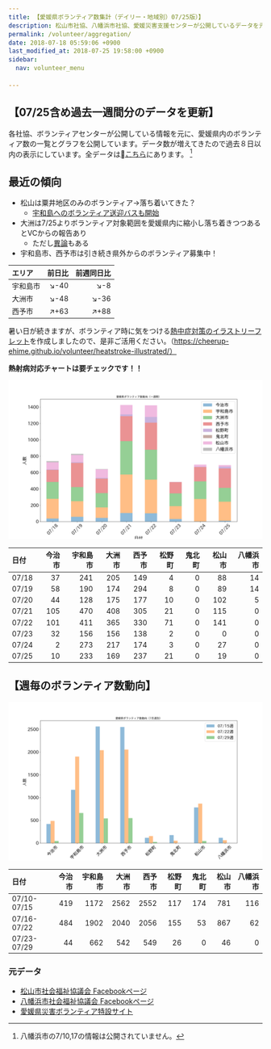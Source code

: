 ```yaml
---
title: 【愛媛県ボランティア数集計（デイリー・地域別）07/25版）】
description: 松山市社協、八幡浜市社協、愛媛災害支援センターが公開しているデータを元に、ボランティア数のグラフを作成・公開しています。
permalink: /volunteer/aggregation/
date: 2018-07-18 05:59:06 +0900
last_modified_at: 2018-07-25 19:58:00 +0900
sidebar:
  nav: volunteer_menu

---
```

## 【07/25含め過去一週間分のデータを更新】

各社協、ボランティアセンターが公開している情報を元に、愛媛県内のボランティア数の一覧とグラフを公開しています。データ数が増えてきたので過去８日以内の表示にしています。全データは[こちら](https://docs.google.com/spreadsheets/d/1h-GFHoNa55P96wu_HNbPk899eN4HZcnu1T9q4eag8Uc/edit#gid=0)にあります。 [^1]

## 最近の傾向

- 松山は粟井地区のみのボランティア→落ち着いてきた？
  - [宇和島へのボランティア送迎バスも開始](http://hecoman.matsuyama-wel.jp/blog180724171951.html)
- 大洲は7/25よりボランティア対象範囲を愛媛県内に縮小し落ち着きつつあるとVCからの報告あり
  - ただし[異論](https://www.facebook.com/ozusvc/posts/293601624719146)もある
- 宇和島市、西予市は引き続き県外からのボランティア募集中！


 エリア  |         前日比         |         前週同日比
:------- | ---------------------: | ---------------------:
宇和島市 | :arrow_lower_right:-40 |  :arrow_lower_right:-8
大洲市   | :arrow_lower_right:-48 | :arrow_lower_right:-36
西予市   | :arrow_upper_right:+63 | :arrow_upper_right:+88


暑い日が続きますが、ボランティア時に気をつける[熱中症対策のイラストリーフレット](https://cheerup-ehime.github.io/volunteer/heatstroke-illustrated/)を作成しましたので、是非ご活用ください。（https://cheerup-ehime.github.io/volunteer/heatstroke-illustrated/）

**熱射病対応チャートは要チェックです！！**


![愛媛県内ボランティア数（日次）](/assets/images/volunteer_count.png)

[^1]: 八幡浜市の7/10,17の情報は公開されていません。


| 日付   |   今治市 |   宇和島市 |   大洲市 |   西予市 |   松野町 |   鬼北町 |   松山市 |   八幡浜市 |
|:-------|---------:|-----------:|---------:|---------:|---------:|---------:|---------:|-----------:|
| 07/18  |       37 |        241 |      205 |      149 |        4 |        0 |       88 |         14 |
| 07/19  |       58 |        190 |      174 |      294 |        8 |        0 |       89 |         14 |
| 07/20  |       44 |        128 |      175 |      177 |       10 |        0 |      102 |          5 |
| 07/21  |      105 |        470 |      408 |      305 |       21 |        0 |      115 |          0 |
| 07/22  |      101 |        411 |      365 |      330 |       71 |        0 |      141 |          0 |
| 07/23  |       32 |        156 |      156 |      138 |        2 |        0 |        0 |          0 |
| 07/24  |        2 |        273 |      217 |      174 |        3 |        0 |       27 |          0 |
| 07/25  |       10 |        233 |      169 |      237 |       21 |        0 |       19 |          0 |


## 【週毎のボランティア数動向】

![愛媛県内ボランティア数（週次）](/assets/images/volunteer_count_week.png)

| 日付                |   今治市 |   宇和島市 |   大洲市 |   西予市 |   松野町 |   鬼北町 |   松山市 |   八幡浜市 |
|:--------------------|---------:|-----------:|---------:|---------:|---------:|---------:|---------:|-----------:|
| 07/10-07/15 |      419 |       1172 |     2562 |     2552 |      117 |      174 |      781 |        116 |
| 07/16-07/22 |      484 |       1902 |     2040 |     2056 |      155 |       53 |      867 |         62 |
| 07/23-07/29 |       44 |        662 |      542 |      549 |       26 |        0 |       46 |          0 |



### 元データ

- [松山市社会福祉協議会 Facebookページ](https://www.facebook.com/matsuyama.wel/)
- [八幡浜市社会福祉協議会 Facebookページ](https://www.facebook.com/ywthm.syakyo/)
- [愛媛県災害ボランティア特設サイト](https://ehimesvc.jp/)
